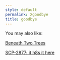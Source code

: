```yaml
---
style: default
permalink: Xgoodbye
title: goodbye
---
```

You may also like:

[Beneath Two Trees](http://scp-wiki.net/beneath-two-trees)

[SCP-2877: it h8s it here](http://scp-wiki.net/scp-2877)
